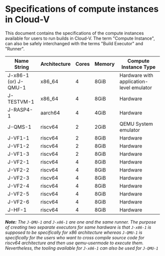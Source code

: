 # Specifications of compute instances in Cloud-V

This document contains the specifications of the compute instances available for users to run builds in Cloud-V. The term "Compute Instance", can also be safely interchanged with the terms "Build Executor" and "Runner".

| Name String | Architecture | Cores | Memory | Compute Instance Type |
| ---- | ------- | -------------- | ------------ | ------------------ |
| J-x86-1 (or) J-QMU-1 | x86_64 | 4 | 8GiB | Hardware with application-level emulator |
| J-TESTVM-1 | x86_64 | 4 | 8GiB | Hardware |
| J-RASP4-1 | aarch64 | 4 | 4GiB | Hardware |
| J-QMS-1 | riscv64 | 2 | 2GiB | QEMU System emulator |
| J-VF1-1 | riscv64 | 2 | 8GiB | Hardware |
| J-VF1-2 | riscv64 | 2 | 8GiB | Hardware |
| J-VF1-3 | riscv64 | 2 | 8GiB | Hardware |
| J-VF2-1 | riscv64 | 4 | 8GiB | Hardware |
| J-VF2-2 | riscv64 | 4 | 8GiB | Hardware |
| J-VF2-3 | riscv64 | 4 | 8GiB | Hardware |
| J-VF2-4 | riscv64 | 4 | 8GiB | Hardware |
| J-VF2-5 | riscv64 | 4 | 8GiB | Hardware |
| J-VF2-6 | riscv64 | 4 | 8GiB | Hardware |
| J-HF-1 | riscv64 | 4 | 8GiB | Hardware |

***Note:** The `J-QMU-1` and `J-x86-1` are one and the same runner. The purpose of creating two separate executors for same hardware is that `J-x86-1` is supposed to be specifically for x86 architecture whereas `J-QMU-1` is specifically for the users who want to cross compile source code for riscv64 architecture and then use qemu-usermode to execute them. Nevertheless, the tooling available for `J-x86-1` can also be used for `J-QMU-1`*
